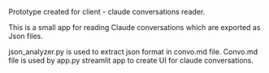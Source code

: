 Prototype created for client - claude conversations reader.

This is a small app for reading Claude conversations which are exported as Json files.

json_analyzer.py is used to extract json format in convo.md file.
Convo.md file is used by app.py streamlit app to create UI for claude conversations.
